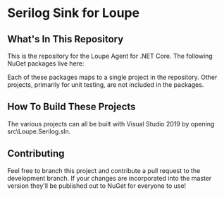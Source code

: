 # Serilog Sink for Loupe #

## What's In This Repository ##

This is the repository for the Loupe Agent for .NET Core.
The following NuGet packages live here:

Each of these packages maps to a single project in the repository. Other projects, primarily for unit testing, are not
included in the packages.

## How To Build These Projects ##

The various projects can all be built with Visual Studio 2019 by opening src\Loupe.Serilog.sln.

## Contributing ##

Feel free to branch this project and contribute a pull request to the development branch. If your changes are incorporated into the master version they'll be published out to NuGet for everyone to use!

